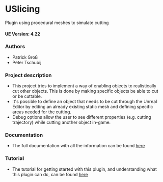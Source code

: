 # USlicing
Plugin using procedural meshes to simulate cutting

#### UE Version: 4.22

### Authors

* Patrick Groß
* Peter Tschubij

### Project description

* This project tries to implement a way of enabling objects to realistically cut other objects. This is done by making specific objects be able to cut or be cuttable.
* It's possible to define an object that needs to be cut through the Unreal Editor by editing an already existing static mesh and defining specific areas needed for the cutting.
* Debug options allow the user to see different properties (e.g. cutting trajectory) while cutting another object in-game.

### Documentation

* The full documentation with all the information can be found [here](Documentation/Documentation.md)

### Tutorial

* The tutorial for getting started with this plugin, and understanding what this plugin can do, can be found [here](Documentation/Tutorial.md)
